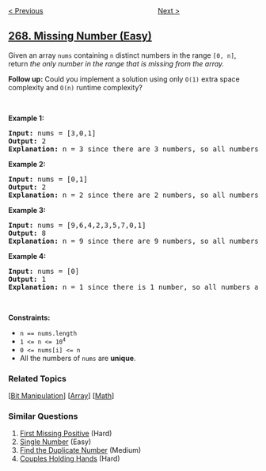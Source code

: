 <!--|This file generated by command(leetcode description); DO NOT EDIT.    |-->
<!--+----------------------------------------------------------------------+-->
<!--|@author    openset <openset.wang@gmail.com>                           |-->
<!--|@link      https://github.com/openset                                 |-->
<!--|@home      https://github.com/openset/leetcode                        |-->
<!--+----------------------------------------------------------------------+-->

[< Previous](../palindrome-permutation-ii "Palindrome Permutation II")
　　　　　　　　　　　　　　　　
[Next >](../alien-dictionary "Alien Dictionary")

## [268. Missing Number (Easy)](https://leetcode.com/problems/missing-number "丢失的数字")

<p>Given an array <code>nums</code> containing <code>n</code> distinct numbers in the range <code>[0, n]</code>, return <em>the only number in the range that is missing from the array.</em></p>

<p><b>Follow up:</b> Could you implement a solution using only <code>O(1)</code> extra space complexity and <code>O(n)</code> runtime complexity?</p>

<p>&nbsp;</p>
<p><strong>Example 1:</strong></p>

<pre>
<strong>Input:</strong> nums = [3,0,1]
<strong>Output:</strong> 2
<b>Explanation</b><strong>:</strong> n = 3 since there are 3 numbers, so all numbers are in the range [0,3]. 2 is the missing number in the range since it does not appear in nums.
</pre>

<p><strong>Example 2:</strong></p>

<pre>
<strong>Input:</strong> nums = [0,1]
<strong>Output:</strong> 2
<b>Explanation</b><strong>:</strong> n = 2 since there are 2 numbers, so all numbers are in the range [0,2]. 2 is the missing number in the range since it does not appear in nums.
</pre>

<p><strong>Example 3:</strong></p>

<pre>
<strong>Input:</strong> nums = [9,6,4,2,3,5,7,0,1]
<strong>Output:</strong> 8
<b>Explanation</b><strong>:</strong> n = 9 since there are 9 numbers, so all numbers are in the range [0,9]. 8 is the missing number in the range since it does not appear in nums.
</pre>

<p><strong>Example 4:</strong></p>

<pre>
<strong>Input:</strong> nums = [0]
<strong>Output:</strong> 1
<b>Explanation</b><strong>:</strong> n = 1 since there is 1 number, so all numbers are in the range [0,1]. 1 is the missing number in the range since it does not appear in nums.
</pre>

<p>&nbsp;</p>
<p><strong>Constraints:</strong></p>

<ul>
	<li><code>n == nums.length</code></li>
	<li><code>1 &lt;= n &lt;= 10<sup>4</sup></code></li>
	<li><code>0 &lt;= nums[i] &lt;= n</code></li>
	<li>All the numbers of <code>nums</code> are <strong>unique</strong>.</li>
</ul>

### Related Topics
  [[Bit Manipulation](../../tag/bit-manipulation/README.md)]
  [[Array](../../tag/array/README.md)]
  [[Math](../../tag/math/README.md)]

### Similar Questions
  1. [First Missing Positive](../first-missing-positive) (Hard)
  1. [Single Number](../single-number) (Easy)
  1. [Find the Duplicate Number](../find-the-duplicate-number) (Medium)
  1. [Couples Holding Hands](../couples-holding-hands) (Hard)
